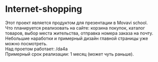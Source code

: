 # Internet-shopping
Этот проект является продуктом для презентации в Movavi school.
<br>Что планируется реализовать на сайте: корзина покупок, каталог товаров, выбор места жительства, отправка номера заказа на почту.
<br>Небольшие наработки и примерный дизайн главной страницы уже можно посмотреть.
<br>Над проетом работает: /da4a
<br>Примерный срок реализации: 1 месяц (может чуть раньше).
